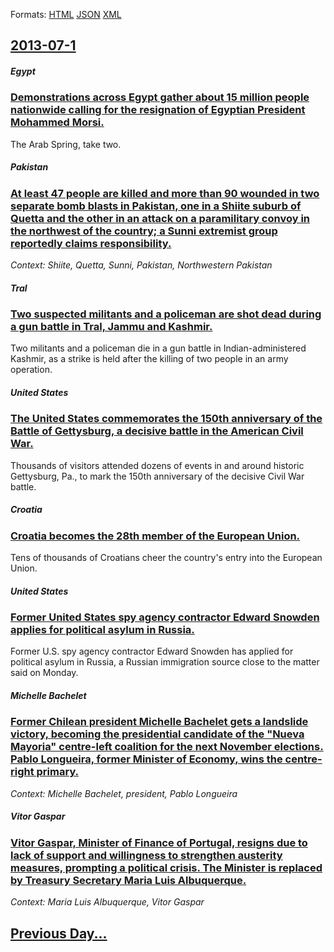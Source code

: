 
Formats: [HTML](2013/07/1/index.html)  [JSON](2013/07/1/index.json)  [XML](2013/07/1/index.xml)  

## [2013-07-1](/news/2013/07/1/index.md)

##### Egypt
### [Demonstrations across Egypt gather about 15 million people nationwide calling for the resignation of Egyptian President Mohammed Morsi. ](/news/2013/07/1/demonstrations-across-egypt-gather-about-15-million-people-nationwide-calling-for-the-resignation-of-egyptian-president-mohammed-morsi.md)
The Arab Spring, take two.

##### Pakistan
### [At least 47 people are killed and more than 90 wounded in two separate bomb blasts in Pakistan, one in a Shiite suburb of Quetta and the other in an attack on a paramilitary convoy in the northwest of the country; a Sunni extremist group reportedly claims responsibility. ](/news/2013/07/1/at-least-47-people-are-killed-and-more-than-90-wounded-in-two-separate-bomb-blasts-in-pakistan-one-in-a-shiite-suburb-of-quetta-and-the-oth.md)
_Context: Shiite, Quetta, Sunni, Pakistan, Northwestern Pakistan_

##### Tral
### [Two suspected militants and a policeman are shot dead during a gun battle in Tral, Jammu and Kashmir. ](/news/2013/07/1/two-suspected-militants-and-a-policeman-are-shot-dead-during-a-gun-battle-in-tral-jammu-and-kashmir.md)
Two militants and a policeman die in a gun battle in Indian-administered Kashmir, as a strike is held after the killing of two people in an army operation.

##### United States
### [The United States commemorates the 150th anniversary of the Battle of Gettysburg, a decisive battle in the American Civil War. ](/news/2013/07/1/the-united-states-commemorates-the-150th-anniversary-of-the-battle-of-gettysburg-a-decisive-battle-in-the-american-civil-war.md)
Thousands of visitors attended dozens of events in and around historic Gettysburg, Pa., to mark the 150th anniversary of the decisive Civil War battle.

##### Croatia
### [Croatia becomes the 28th member of the European Union. ](/news/2013/07/1/croatia-becomes-the-28th-member-of-the-european-union.md)
Tens of thousands of Croatians cheer the country&#039;s entry into the European Union.

##### United States
### [Former United States spy agency contractor Edward Snowden applies for political asylum in Russia. ](/news/2013/07/1/former-united-states-spy-agency-contractor-edward-snowden-applies-for-political-asylum-in-russia.md)
Former U.S. spy agency contractor Edward Snowden has applied for political asylum in Russia, a Russian immigration source close to the matter said on Monday.

##### Michelle Bachelet
### [Former Chilean president Michelle Bachelet gets a landslide victory, becoming the presidential candidate of the "Nueva Mayoria" centre-left coalition for the next November elections. Pablo Longueira, former Minister of Economy, wins the centre-right primary. ](/news/2013/07/1/former-chilean-president-michelle-bachelet-gets-a-landslide-victory-becoming-the-presidential-candidate-of-the-nueva-mayoraa-centre-left.md)
_Context: Michelle Bachelet, president, Pablo Longueira_

##### Vitor Gaspar
### [Vitor Gaspar, Minister of Finance of Portugal, resigns due to lack of support and willingness to strengthen austerity measures, prompting a political crisis. The Minister is replaced by Treasury Secretary Maria Luis Albuquerque. ](/news/2013/07/1/vator-gaspar-minister-of-finance-of-portugal-resigns-due-to-lack-of-support-and-willingness-to-strengthen-austerity-measures-prompting-a.md)
_Context: Maria Luis Albuquerque, Vitor Gaspar_

## [Previous Day...](/news/2013/06/30/index.md)

